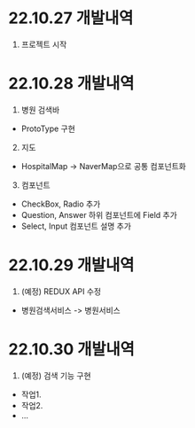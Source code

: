 # 22.10.27 개발내역
1) 프로젝트 시작

# 22.10.28 개발내역
1) 병원 검색바
  - ProtoType 구현

2) 지도
  - HospitalMap -> NaverMap으로 공통 컴포넌트화

3) 컴포넌트
  - CheckBox, Radio 추가
  - Question, Answer 하위 컴포넌트에 Field 추가  
  - Select, Input 컴포넌트 설명 추가

# 22.10.29 개발내역
1) (예정) REDUX API 수정
  - 병원검색서비스 -> 병원서비스

# 22.10.30 개발내역
1) (예정) 검색 기능 구현
  - 작업1.
  - 작업2.
  - ...